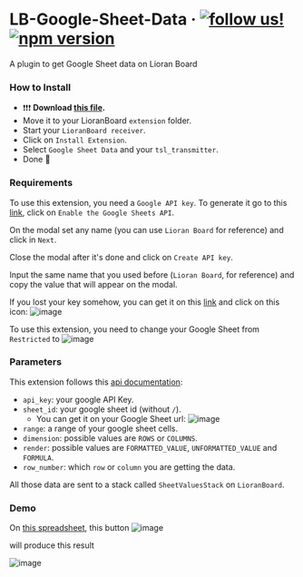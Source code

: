 # LB-Google-Sheet-Data &middot; [![follow us!](https://img.shields.io/twitch/status/sexyguchitv?color=blueviolet&label=twitch.com%2Fsexyguchitv&logo=twitch&logoColor=white&style=for-the-badge)](https://twitch.tv/sexyguchitv) [![npm version](https://img.shields.io/badge/Donate-PayPal-green.svg)](https://www.paypal.com/donate?hosted_button_id=YT3SGBZ8NP6TL) 
A plugin to get Google Sheet data on Lioran Board

### How to Install
- :exclamation::exclamation::exclamation: **Download [this file](https://drive.google.com/file/d/1Q0aMc29CVsIJw1rQ0ki69BA9NEo4bjCL).**
- Move it to your LioranBoard `extension` folder.
- Start your `LioranBoard receiver`.
- Click on `Install Extension`.
- Select `Google Sheet Data` and your `tsl_transmitter`.
- Done :tada:

### Requirements
To use this extension, you need a `Google API key`. To generate it go to this [link](https://developers.google.com/sheets/api/quickstart/js), click on `Enable the Google Sheets API`.

On the modal set any name (you can use `Lioran Board` for reference) and click in `Next`.

Close the modal after it's done and click on `Create API key`.

Input the same name that you used before (`Lioran Board`, for reference) and copy the value that will appear on the modal.

If you lost your key somehow, you can get it on this [link](https://console.developers.google.com/apis/credentials) and click on this icon:
![image](https://user-images.githubusercontent.com/29884217/100128940-b0540800-2e5f-11eb-9966-83c2659ce456.png)

To use this extension, you need to change your Google Sheet from `Restricted` to
![image](https://user-images.githubusercontent.com/29884217/100136552-f4e4a100-2e69-11eb-9a4b-b6cd58098621.png)

### Parameters
This extension follows this [api documentation](https://developers.google.com/sheets/api/reference/rest/v4/spreadsheets.values/get):

- `api_key`: your google API Key.
- `sheet_id`: your google sheet id (without `/`).
  - You can get it on your Google Sheet url:
  ![image](https://user-images.githubusercontent.com/29884217/100136870-599ffb80-2e6a-11eb-84de-61e6751649d7.png)
- `range`: a range of your google sheet cells.
- `dimension`: possible values are `ROWS` or `COLUMNS`.
- `render`: possible values are `FORMATTED_VALUE`, `UNFORMATTED_VALUE` and `FORMULA`.
- `row_number`: which `row` or `column` you are getting the data.

All those data are sent to a stack called `SheetValuesStack` on `LioranBoard`.

### Demo
On [this spreadsheet](https://docs.google.com/spreadsheets/d/1bjfq4M6efTgkt4bXsQMlYLVcJtqQzCmB9XN6wdpfq4o/), this button
![image](https://user-images.githubusercontent.com/29884217/100136275-98818180-2e69-11eb-8a0f-5d8bc19d4233.png)

will produce this result

![image](https://user-images.githubusercontent.com/29884217/100136361-b6e77d00-2e69-11eb-8882-be09235e5e07.png)

